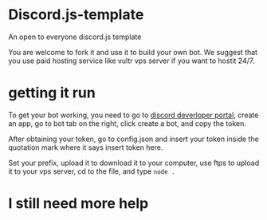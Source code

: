 # Discord.js-template
An open to everyone discord.js template


You are welcome to fork it and use it to build your own bot. We suggest that you use paid hosting service like vultr vps server if you want to hostit 24/7.


# getting it run
To get your bot working, you need to go to [discord deverloper portal](https://discordapp.com/developers), create an app, go to bot tab on the right, click create a bot, and copy the token.

After obtaining your token, go to config.json and insert your token inside the quotation mark where it says insert token here.

Set your prefix, upload it to download it to your computer, use ftps to upload it to your vps server, cd to the file, and type 
```node .```

# I still need more help

